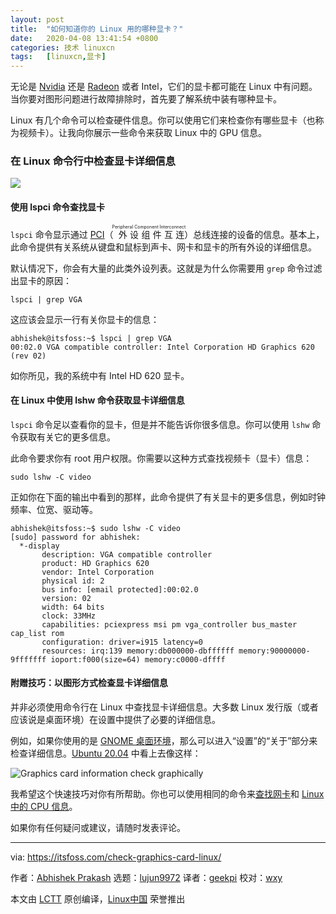 ```yaml
---
layout: post
title:	"如何知道你的 Linux 用的哪种显卡？"
date:	2020-04-08 13:41:54 +0800 
categories:	技术 linuxcn 
tags:	[linuxcn,显卡]
---
```



无论是 [Nvidia](https://www.nvidia.com/en-us/) 还是 [Radeon](https://www.amd.com/en/graphics/radeon-rx-graphics) 或者 Intel，它们的显卡都可能在 Linux 中有问题。当你要对图形问题进行故障排除时，首先要了解系统中装有哪种显卡。


Linux 有几个命令可以检查硬件信息。你可以使用它们来检查你有哪些显卡（也称为视频卡）。让我向你展示一些命令来获取 Linux 中的 GPU 信息。


### 在 Linux 命令行中检查显卡详细信息


![](/Asserts/Images//attachment/album/202004/08/134159a11qu83339vb9njz.jpg)


#### 使用 lspci 命令查找显卡


`lspci` 命令显示通过 [PCI](https://en.wikipedia.org/wiki/Conventional_PCI)（<ruby> 外设组件互连 <rt>  Peripheral Component Interconnect </rt></ruby>）总线连接的设备的信息。基本上，此命令提供有关系统从键盘和鼠标到声卡、网卡和显卡的所有外设的详细信息。


默认情况下，你会有大量的此类外设列表。这就是为什么你需要用 `grep` 命令过滤出显卡的原因：



```
lspci | grep VGA
```

这应该会显示一行有关你显卡的信息：



```
abhishek@itsfoss:~$ lspci | grep VGA
00:02.0 VGA compatible controller: Intel Corporation HD Graphics 620 (rev 02)
```

如你所见，我的系统中有 Intel HD 620 显卡。


#### 在 Linux 中使用 lshw 命令获取显卡详细信息


`lspci` 命令足以查看你的显卡，但是并不能告诉你很多信息。你可以使用 `lshw` 命令获取有关它的更多信息。


此命令要求你有 root 用户权限。你需要以这种方式查找视频卡（显卡）信息：



```
sudo lshw -C video
```

正如你在下面的输出中看到的那样，此命令提供了有关显卡的更多信息，例如时钟频率、位宽、驱动等。



```
abhishek@itsfoss:~$ sudo lshw -C video
[sudo] password for abhishek:
  *-display
       description: VGA compatible controller
       product: HD Graphics 620
       vendor: Intel Corporation
       physical id: 2
       bus info: [email protected]:00:02.0
       version: 02
       width: 64 bits
       clock: 33MHz
       capabilities: pciexpress msi pm vga_controller bus_master cap_list rom
       configuration: driver=i915 latency=0
       resources: irq:139 memory:db000000-dbffffff memory:90000000-9fffffff ioport:f000(size=64) memory:c0000-dffff
```

#### 附赠技巧：以图形方式检查显卡详细信息


并非必须使用命令行在 Linux 中查找显卡详细信息。大多数 Linux 发行版（或者应该说是桌面环境）在设置中提供了必要的详细信息。


例如，如果你使用的是 [GNOME 桌面环境](https://www.gnome.org/)，那么可以进入“设置”的“关于”部分来检查详细信息。[Ubuntu 20.04](https://itsfoss.com/ubuntu-20-04-release-features/) 中看上去像这样：


![Graphics card information check graphically](/Asserts/Images//attachment/album/202004/08/134201mrreercwi8giff3p.jpg)


我希望这个快速技巧对你有所帮助。你也可以使用相同的命令来[查找网卡](https://itsfoss.com/find-network-adapter-ubuntu-linux/)和 [Linux 中的 CPU 信息](https://linuxhandbook.com/check-cpu-info-linux/)。


如果你有任何疑问或建议，请随时发表评论。




---


via: <https://itsfoss.com/check-graphics-card-linux/>


作者：[Abhishek Prakash](https://itsfoss.com/author/abhishek/) 选题：[lujun9972](https://github.com/lujun9972) 译者：[geekpi](https://github.com/geekpi) 校对：[wxy](https://github.com/wxy)


本文由 [LCTT](https://github.com/LCTT/TranslateProject) 原创编译，[Linux中国](https://linux.cn/) 荣誉推出
